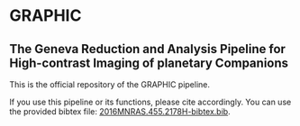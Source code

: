 # GRAPHIC
## The Geneva Reduction and Analysis Pipeline for High-contrast Imaging of planetary Companions

This is the official repository of the GRAPHIC pipeline.

If you use this pipeline or its functions, please cite accordingly.
You can use the provided bibtex file: [2016MNRAS.455.2178H-bibtex.bib](2016MNRAS.455.2178H-bibtex.bib).
